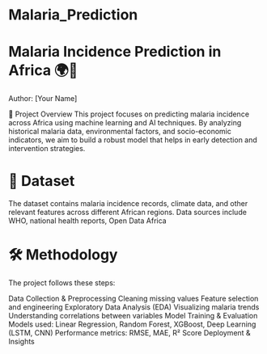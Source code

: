 # Malaria_Prediction
# Malaria Incidence Prediction in Africa 🌍🦟
Author: [Your Name]

📌 Project Overview
This project focuses on predicting malaria incidence across Africa using machine learning and AI techniques. By analyzing historical malaria data, environmental factors, and socio-economic indicators, we aim to build a robust model that helps in early detection and intervention strategies.

# 📂  Dataset
The dataset contains malaria incidence records, climate data, and other relevant features across different African regions.
Data sources include WHO, national health reports, Open Data Africa
# 🛠️  Methodology
The project follows these steps:

Data Collection & Preprocessing
Cleaning missing values
Feature selection and engineering
Exploratory Data Analysis (EDA)
Visualizing malaria trends
Understanding correlations between variables
Model Training & Evaluation
Models used: Linear Regression, Random Forest, XGBoost, Deep Learning (LSTM, CNN)
Performance metrics: RMSE, MAE, R² Score
Deployment & Insights

